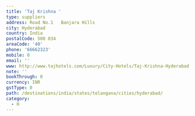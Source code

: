 ```yaml
---
title: 'Taj Krishna '
type: suppliers
address: Road No.1   Banjara Hills
city: Hyderabad
country: India
postalCode: 500 034
areaCode: '40'
phone: '66662323'
mobile: 0
email: ''
www: http://www.tajhotels.com/Luxury/City-Hotels/Taj-Krishna-Hyderabad
note: ''
bookThrough: 0
currency: INR
gstType: 0
path: /destinations/india/states/telangana/cities/hyderabad/
category:
  - H
---
```


